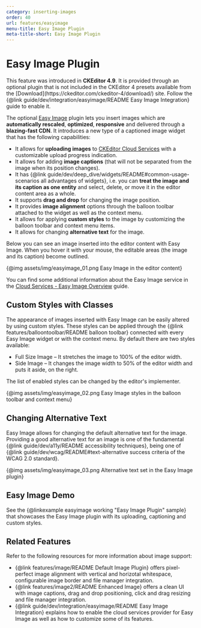 ```yaml
---
category: inserting-images
order: 40
url: features/easyimage
menu-title: Easy Image Plugin
meta-title-short: Easy Image Plugin
---
```

<!--
Copyright (c) 2003-2020, CKSource - Frederico Knabben. All rights reserved.
For licensing, see LICENSE.md.
-->

# Easy Image Plugin

<info-box info="">
    This feature was introduced in <strong>CKEditor 4.9</strong>. It is provided through an optional plugin that is not included in the CKEditor 4 presets available from the [Download](https://ckeditor.com/ckeditor-4/download/) site. Follow the {@link guide/dev/integration/easyimage/README Easy Image Integration} guide to enable it.
</info-box>

The optional [Easy Image](https://ckeditor.com/cke4/addon/easyimage) plugin lets you insert images which are **automatically rescaled**, **optimized**, **responsive** and delivered through a **blazing-fast CDN**. It introduces a new type of a captioned image widget that has the following capabilities:

*  It allows for **uploading images** to [CKEditor Cloud Services](https://ckeditor.com/ckeditor-cloud-services/) with a customizable upload progress indication.
*  It allows for adding **image captions** (that will not be separated from the image when its position changes).
*  It has {@link guide/dev/deep_dive/widgets/README#common-usage-scenarios all advantages of widgets}, i.e. you can **treat the image and its caption as one entity** and select, delete, or move it in the editor content area as a whole.
*  It supports **drag and drop** for changing the image position.
*  It provides **image alignment** options through the balloon toolbar attached to the widget as well as the context menu.
*  It allows for applying **custom styles** to the image by customizing the balloon toolbar and context menu items.
*  It allows for changing **alternative text** for the image.

Below you can see an image inserted into the editor content with Easy Image. When you hover it with your mouse, the editable areas (the image and its caption) become outlined.

{@img assets/img/easyimage_01.png Easy Image in the editor content}

You can find some additional information about the Easy Image service in the [Cloud Services - Easy Image Overview](https://docs.ckeditor.com/cs/latest/guides/overview.html#easy-image) guide.

## Custom Styles with Classes

The appearance of images inserted with Easy Image can be easily altered by using custom styles. These styles can be applied through the {@link features/balloontoolbar/README balloon toolbar} connected with every Easy Image widget or with the context menu. By default there are two styles available:

*  Full Size Image &ndash; It stretches the image to 100% of the editor width.
*  Side Image &ndash; It changes the image width to 50% of the editor width and puts it aside, on the right.

The list of enabled styles can be changed by the editor's implementer.

{@img assets/img/easyimage_02.png Easy Image styles in the balloon toolbar and context menu}

## Changing Alternative Text

Easy Image allows for changing the default alternative text for the image. Providing a good alternative text for an image is one of the fundamental {@link guide/dev/a11y/README accessibility techniques}, being one of {@link guide/dev/wcag/README#text-alternative success criteria of the WCAG 2.0 standard}.

{@img assets/img/easyimage_03.png Alternative text set in the Easy Image plugin}

## Easy Image Demo

See the {@linkexample easyimage working "Easy Image Plugin" sample} that showcases the Easy Image plugin with its uploading, captioning and custom styles.

## Related Features

Refer to the following resources for more information about image support:

* {@link features/image/README Default Image Plugin} offers pixel-perfect image alignment with vertical and horizotal whitespace, configurable image border and file manager integration.
* {@link features/image2/README Enhanced Image} offers a clean UI with image captions, drag and drop positioning, click and drag resizing and file manager integration.
* {@link guide/dev/integration/easyimage/README Easy Image Integration} explains how to enable the cloud services provider for Easy Image as well as how to customize some of its features.
